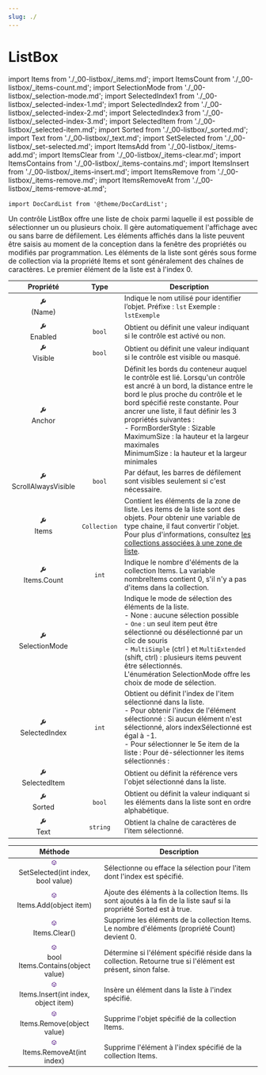 ```yaml
---
slug: ./
---
```


# ListBox

import Items from './_00-listbox/_items.md';
import ItemsCount from './_00-listbox/_items-count.md';
import SelectionMode from './_00-listbox/_selection-mode.md';
import SelectedIndex1 from './_00-listbox/_selected-index-1.md';
import SelectedIndex2 from './_00-listbox/_selected-index-2.md';
import SelectedIndex3 from './_00-listbox/_selected-index-3.md';
import SelectedItem from './_00-listbox/_selected-item.md';
import Sorted from './_00-listbox/_sorted.md';
import Text from './_00-listbox/_text.md';
import SetSelected from './_00-listbox/_set-selected.md';
import ItemsAdd from './_00-listbox/_items-add.md';
import ItemsClear from './_00-listbox/_items-clear.md';
import ItemsContains from './_00-listbox/_items-contains.md';
import ItemsInsert from './_00-listbox/_items-insert.md';
import ItemsRemove from './_00-listbox/_items-remove.md';
import ItemsRemoveAt from './_00-listbox/_items-remove-at.md';

```mdx-code-block
import DocCardList from '@theme/DocCardList';
```

Un contrôle ListBox offre une liste de choix parmi laquelle il est possible de sélectionner un ou plusieurs choix. Il gère automatiquement l'affichage avec ou sans barre de défilement. Les éléments affichés dans la liste peuvent être saisis au moment de la conception dans la fenêtre des propriétés ou modifiés par programmation. Les éléments de la liste sont gérés sous forme de collection via la propriété Items et sont généralement des chaînes de caractères. Le premier élément de la liste est à l'index 0.

| Propriété | Type | Description |
| :-------: | :--: | ----------- |
| ![propriété](../../_00-shared/_propriete.png) <br/> (Name) | | Indique le nom utilisé pour identifier l’objet. Préfixe : `lst` Exemple : `lstExemple` |
| ![propriété](../../_00-shared/_propriete.png) <br/> Enabled | `bool` | Obtient ou définit une valeur indiquant si le contrôle est activé ou non. |
| ![propriété](../../_00-shared/_propriete.png) <br/> Visible | `bool` | Obtient ou définit une valeur indiquant si le contrôle est visible ou masqué. |
| ![propriété](../../_00-shared/_propriete.png) <br/> Anchor | | Définit les bords du conteneur auquel le contrôle est lié. Lorsqu'un contrôle est ancré à un bord, la distance entre le bord le plus proche du contrôle et le bord spécifié reste constante. Pour ancrer une liste, il faut définir les 3 propriétés suivantes : <br/> - FormBorderStyle : Sizable <br/> MaximumSize : la hauteur et la largeur maximales <br/> MinimumSize : la hauteur et la largeur minimales |
| ![propriété](../../_00-shared/_propriete.png) <br/> ScrollAlwaysVisible | `bool` | Par défaut, les barres de défilement sont visibles seulement si c'est nécessaire. |
| ![propriété](../../_00-shared/_propriete.png) <br/> Items | `Collection` | Contient les éléments de la zone de liste. Les items de la liste sont des objets. Pour obtenir une variable de type chaine, il faut convertir l'objet. <Items/> Pour plus d'informations, consultez [les collections associées à une zone de liste](https://sites.google.com/site/notionscsharpcem/guicontroles/listbox/collectionslistbox). |
| ![propriété](../../_00-shared/_propriete.png) <br/> Items.Count | `int` | Indique le nombre d'éléments de la collection Items. <ItemsCount/> La variable nombreItems contient 0, s'il n'y a pas d'items dans la collection. |
| ![propriété](../../_00-shared/_propriete.png) <br/> SelectionMode | | Indique le mode de sélection des éléments de la liste. <br/> - None : aucune sélection possible <br/> - `One`   : un seul item peut être sélectionné ou désélectionné par un clic de souris <br/> - `MultiSimple` (ctrl ) et `MultiExtended` (shift, ctrl) : plusieurs items peuvent être sélectionnés. <br/> L'énumération SelectionMode offre les choix de mode de sélection. <SelectionMode/> 
| ![propriété](../../_00-shared/_propriete.png) <br/> SelectedIndex | `int` | Obtient ou définit l'index de l'item sélectionné dans la liste. <br/> - Pour obtenir l'index de l'élément sélectionné : <SelectedIndex1/> Si aucun élément n'est sélectionné, alors indexSélectionné est égal à -1. <br/> - Pour sélectionner le 5e item de la liste : <SelectedIndex2/> Pour dé-sélectionner les items sélectionnés : <SelectedIndex3/> |
| ![propriété](../../_00-shared/_propriete.png) <br/> SelectedItem | | Obtient ou définit la référence vers l'objet sélectionné dans la liste. <SelectedItem/> |
| ![propriété](../../_00-shared/_propriete.png) <br/> Sorted | `bool` | Obtient ou définit la valeur indiquant si les éléments dans la liste sont en ordre alphabétique. <Sorted/> |
| ![propriété](../../_00-shared/_propriete.png) <br/> Text | `string` | Obtient la chaîne de caractères de l'item sélectionné. <Text/>

| Méthode | Description |
| :-----: | ----------- |
| ![méthode](../../_00-shared/_methode.png) <br/> SetSelected(int index, bool value) | Sélectionne ou efface la sélection pour l'item dont l'index est spécifié. <SetSelected/> |
| ![méthode](../../_00-shared/_methode.png) <br/> Items.Add(object item) | Ajoute des éléments à la collection Items.  Ils sont ajoutés à la fin de la liste sauf si la propriété Sorted est à true. <ItemsAdd/> |
| ![méthode](../../_00-shared/_methode.png) <br/> Items.Clear() | Supprime les éléments de la collection Items. Le nombre d'éléments (propriété Count) devient 0. <ItemsClear/> |
| ![méthode](../../_00-shared/_methode.png) <br/> bool Items.Contains(object value) | Détermine si l'élément spécifié réside dans la collection. Retourne true si l'élément est présent, sinon false.<ItemsContains/> |
| ![méthode](../../_00-shared/_methode.png) <br/> Items.Insert(int index, object item) | Insère un élément dans la liste à l'index spécifié. <ItemsInsert/> |
| ![méthode](../../_00-shared/_methode.png) <br/> Items.Remove(object value) | Supprime l'objet spécifié de la collection Items. <ItemsRemove/> |
| ![méthode](../../_00-shared/_methode.png) <br/> Items.RemoveAt(int index) | Supprime l'élément à l'index spécifié de la collection Items. <ItemsRemoveAt/> |

<DocCardList />
